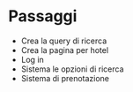 # Passaggi 
+ Crea la query di ricerca 
+ Crea la pagina per hotel 
+ Log in
+ Sistema le opzioni di ricerca 
+ Sistema di prenotazione 
